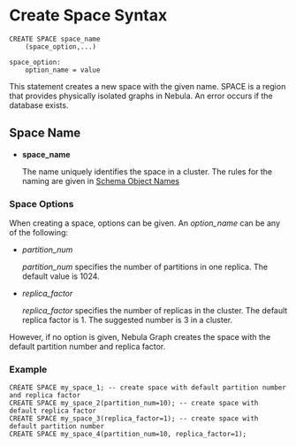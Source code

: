 # Create Space Syntax

```ngql
CREATE SPACE space_name
    (space_option,...)

space_option:
    option_name = value
```

This statement creates a new space with the given name. SPACE is a region that provides physically isolated graphs in Nebula. An error occurs if the database exists.

## Space Name

* **space_name**

    The name uniquely identifies the space in a cluster. The rules for the naming are given in [Schema Object Names](../../3.language-structure/schema-object-names.md)

### Space Options

When creating a space, options can be given. An _option_name_ can be any of the following:

* _partition_num_

    _partition_num_ specifies the number of partitions in one replica. The default value is 1024.

* _replica_factor_

    _replica_factor_ specifies the number of replicas in the cluster. The default replica factor is 1. The suggested number is 3 in a cluster.

However, if no option is given, Nebula Graph creates the space with the default partition number and replica factor.

### Example

```ngql
CREATE SPACE my_space_1; -- create space with default partition number and replica factor
CREATE SPACE my_space_2(partition_num=10); -- create space with default replica factor
CREATE SPACE my_space_3(replica_factor=1); -- create space with default partition number
CREATE SPACE my_space_4(partition_num=10, replica_factor=1);
```
